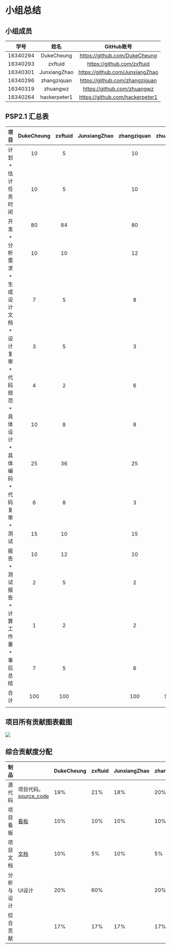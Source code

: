 # 小组总结

## 小组成员

|   学号   |  姓名  |           GitHub账号            |
| :------: | :----: | :-----------------------------: |
| 16340294 |  DukeCheung  |  https://github.com/DukeCheung  |
| 16340293 | zxftuid |   https://github.com/zxftuid    |
| 16340301 | JunxiangZhao | https://github.com/JunxiangZhao |
| 16340296 | zhangziquan | https://github.com/zhangziquan  |
| 16340319 | zhuangwz |   https://github.com/zhuangwz   |
| 16340264 | hackerpeter1 | https://github.com/hackerpeter1 |

## PSP2.1 汇总表

|      项目      | DukeCheung | zxftuid | JunxiangZhao | zhangziquan | zhuangwz | hackerpeter1 |
| :------------: | :--: | :----: | :----: | :----: | :----: | :----: |
|      计划      |   10   |   5    |        |   10     |    5    | 10 |
| * 估计任务时间 |   10  |   5   |        |    10    |     5   | 10 |
|      开发      |   80   |   84   |        |   80     |    85    | 20 |
|   * 分析需求   |   10   |   10   |        |   12     |    7    | 20 |
| * 生成设计文档 |   7   |   5    |        |    8    |    5    | 20 |
|   * 设计复审   |   3   |   5    |        |    3    |    2    | 10 |
|   * 代码规范   |   4   |   2    |        |    6    |    3    | 10 |
|   * 具体设计   |    10  |   8   |        |    8    |    20    | 10 |
|    * 具体编码     |   25   | 36 |       |     25      |   35   | 10 |
|   * 代码复审   |   6   |   8   |        |    3    |    3    | 2 |
|    * 测试      |   15   |   10   |        |   15     |    10    | 10 |
|    报告        |  10   | 12 |      |   10    |     10    | 50 |
|   * 测试报告   |   2   | 5 |        |   2     |     1   | 20 |
|  * 计算工作量  |   1   | 2 |        |    2    |     1   | 2 |
|  * 事后总结    |   7   | 5 |        |     6   |     8   | 5 |
|      合计      |   100   | 100 |        |   100     |    100    | 100 |
|                |      |        |        |        |        |        |



## 项目所有贡献图表截图

![](https://raw.githubusercontent.com/zxftuid/picbed/image/img/20190623201852.png)





## 综合贡献度分配

| 制品       |                                                              | DukeCheung | zxftuid | JunxiangZhao | zhangziquan | zhuangwz | hackerpeter1 |
| ---------- | ------------------------------------------------------------ | ---- | ------ | ------ | ------ | ------ | ------ |
| 源代码     | 项目代码。<br />[source_code](https://github.com/TeamWeGo/source_code) | 19%  | 21%    | 18%    | 20%    | 17%    | 5%     |
| 项目看板   | [看板](https://github.com/TeamWeGo/teamwego/projects)        | 10%  | 10%    | 10%    | 10%    | 10%    | 50%    |
| 项目文档   | [文档](https://teamwego.github.io/dashboard/)                | 10%  | 5%     | 10%    | 5%     | 10%    | 60%    |
| 分析与设计 | UI设计                                                       | 20%  | 60%    |        | 20%    |        |        |
| 综合贡献   |                                                              | 17%  | 17%    | 17%    | 17%    | 16%    | 16%    |

